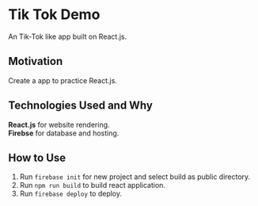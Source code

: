 # Tik Tok Demo
An Tik-Tok like app built on React.js.

## Motivation
Create a app to practice React.js.

## Technologies Used and Why
**React.js** for website rendering.  
**Firebse** for database and hosting.

## How to Use
1. Run ```firebase init``` for new project and select build as public directory.
2. Run ```npm run build``` to build react application.
3. Run ```firebase deploy``` to deploy.
